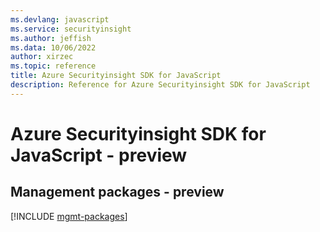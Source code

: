 ```yaml
---
ms.devlang: javascript
ms.service: securityinsight
ms.author: jeffish
ms.data: 10/06/2022
author: xirzec
ms.topic: reference
title: Azure Securityinsight SDK for JavaScript
description: Reference for Azure Securityinsight SDK for JavaScript
---
```

# Azure Securityinsight SDK for JavaScript - preview

## Management packages - preview
[!INCLUDE [mgmt-packages](securityinsight-mgmt-index.md)]